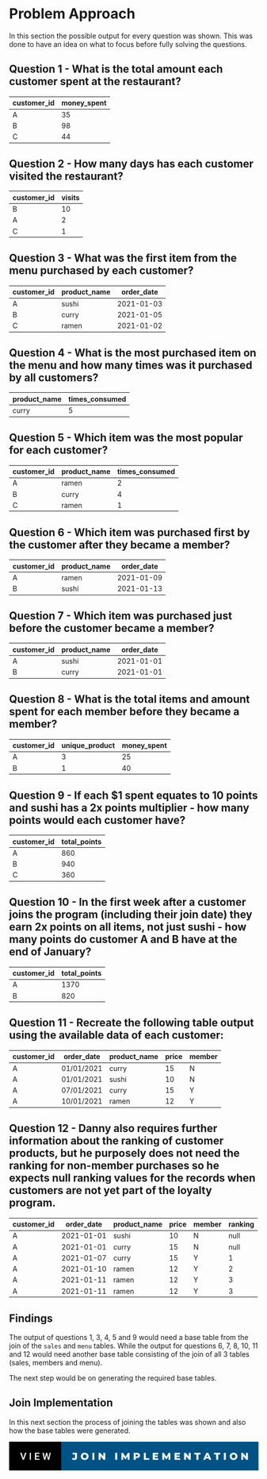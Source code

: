 # Problem Approach

In this section the possible output for every question was shown. This was done to have an idea on what to focus before fully solving the questions.  


## Question 1 - What is the total amount each customer spent at the restaurant?


| customer_id | money_spent |
|-------------|-------------|
| A           | 35          |
| B           | 98          |
| C           | 44          |


## Question 2 - How many days has each customer visited the restaurant?


| customer_id | visits |
|-------------|--------|
| B           | 10      |
| A           | 2     |
| C           | 1      |

## Question 3 - What was the first item from the menu purchased by each customer?


| customer_id | product_name | order_date |
|-------------|--------------|------------|
| A           | sushi        | 2021-01-03 |
| B           | curry        | 2021-01-05 |
| C           | ramen        | 2021-01-02 |


## Question 4  - What is the most purchased item on the menu and how many times was it purchased by all customers?


 product_name | times_consumed |
--------------|----------------|
 curry        | 5              |



## Question 5 - Which item was the most popular for each customer?


| customer_id | product_name | times_consumed |
|-------------|--------------|----------------|
| A           | ramen        | 2              |
| B           | curry        | 4              |
| C           | ramen        | 1              |

## Question 6 - Which item was purchased first by the customer after they became a member?

| customer_id | product_name | order_date |
|-------------|--------------|------------|
| A           | ramen        | 2021-01-09 |
| B           | sushi        | 2021-01-13 |

## Question 7 - Which item was purchased just before the customer became a member?

| customer_id | product_name | order_date |
|-------------|--------------|------------|
| A           | sushi        | 2021-01-01 |
| B           | curry        | 2021-01-01 |

## Question 8 - What is the total items and amount spent for each member before they became a member?

| customer_id | unique_product | money_spent |
|-------------|----------------|-------------|
| A           | 3              | 25          |
| B           | 1              | 40          |

## Question 9 - If each $1 spent equates to 10 points and sushi has a 2x points multiplier - how many points would each customer have?


| customer_id | total_points |
|-------------|--------------|
| A           | 860          |
| B           | 940          |
| C           | 360          |

## Question 10 - In the first week after a customer joins the program (including their join date) they earn 2x points on all items, not just sushi - how many points do customer A and B have at the end of January?

| customer_id | total_points |
|-------------|--------------|
| A           | 1370         |
| B           | 820          |

## Question 11 - Recreate the following table output using the available data of each customer:

| customer_id | order_date | product_name | price | member |
|-------------|------------|--------------|-------|--------|
| A           | 01/01/2021 | curry        | 15    | N      |
| A           | 01/01/2021 | sushi        | 10    | N      |
| A           | 07/01/2021 | curry        | 15    | Y      |
| A           | 10/01/2021 | ramen        | 12    | Y      |

## Question 12 - Danny also requires further information about the ranking of customer products, but he purposely does not need the ranking for non-member purchases so he expects null ranking values for the records when customers are not yet part of the loyalty program.

| customer_id | order_date | product_name | price | member | ranking |
|-------------|------------|--------------|-------|--------|---------|
| A           | 2021-01-01 | sushi        | 10    | N      | null    |
| A           | 2021-01-01 | curry        | 15    | N      | null    |
| A           | 2021-01-07 | curry        | 15    | Y      | 1       |
| A           | 2021-01-10 | ramen        | 12    | Y      | 2       |
| A           | 2021-01-11 | ramen        | 12    | Y      | 3       |
| A           | 2021-01-11 | ramen        | 12    | Y      | 3       |


## Findings 

The output of questions 1, 3, 4, 5 and 9 would need a base table from the join of the ``sales`` and ``menu`` tables. While the output for questions 6, 7, 8, 10, 11 and 12 would need another base table consisting of the join of all 3 tables (sales, members and menu).

The next step would be on generating the required base tables.

## Join Implementation

In this next section the process of joining the tables was shown and also how the base tables were generated. 

[![table joins](view-join-implementation.svg)](github.com)